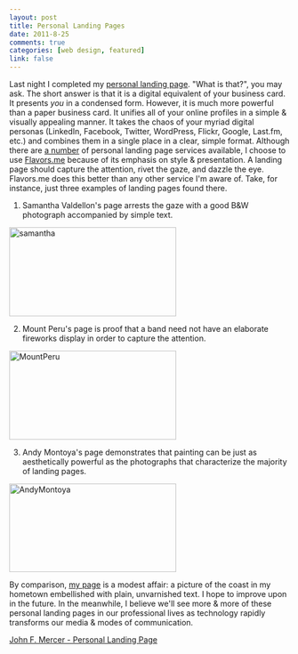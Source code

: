 ```yaml
--- 
layout: post
title: Personal Landing Pages
date: 2011-8-25
comments: true
categories: [web design, featured]
link: false
---
```

Last night I completed my <a title="John F. Mercer - Personal Landing Page" href="http://jfmercer.me/" target="_blank">personal landing page</a>. "What is that?", you may ask. The short answer is that it is a digital equivalent of your business card. It presents <em>you</em> in a condensed form. However, it is much more powerful than a paper business card. It unifies all of your online profiles in a simple &amp; visually appealing manner. It takes the chaos of your myriad digital personas (LinkedIn, Facebook, Twitter, WordPress, Flickr, Google, Last.fm, etc.) and combines them in a single place in a clear, simple format. Although there are <a href="http://lifehacker.com/5534456/five-best-personal-landing-pages">a number</a> of personal landing page services available, I choose to use <a href="http://flavors.me">Flavors.me</a> because of its emphasis on style &amp; presentation. A landing page should capture the attention, rivet the gaze, and dazzle the eye. Flavors.me does this better than any other service I'm aware of. Take, for instance, just three examples of landing pages found there.

1. Samantha Valdellon's page arrests the gaze with a good B&amp;W photograph accompanied by simple text.

<a href="http://flavors.me/sjvalde" target="_blank"><img alt="samantha" src="http://cdn.johnmercer.org/samantha-300x160.jpg" width="300" height="160" /></a>

2. Mount Peru's page is proof that a band need not have an elaborate fireworks display in order to capture the attention.

<a href="http://flavors.me/mountperu" target="_blank"><img alt="MountPeru" src="http://cdn.johnmercer.org/MountPeru-300x160.jpg" width="300" height="160" /></a>

3. Andy Montoya's page demonstrates that painting can be just as aesthetically powerful as the photographs that characterize the majority of landing pages.

<a href="http://flavors.me/andymontoya" target="_blank"><img alt="AndyMontoya" src="http://cdn.johnmercer.org/AndyMontoya-300x159.jpg" width="300" height="159" /></a>

By comparison, <a title="John F. Mercer - Personal Landing Page" href="http://jfmercer.me" target="_blank">my page</a> is a modest affair: a picture of the coast in my hometown embellished with plain, unvarnished text. I hope to improve upon in the future. In the meanwhile, I believe we'll see more &amp; more of these personal landing pages in our professional lives as technology rapidly transforms our media &amp; modes of communication.

<a title="John F. Mercer - Personal Landing Page" href="http://jfmercer.me" target="_blank">John F. Mercer - Personal Landing Page</a>
